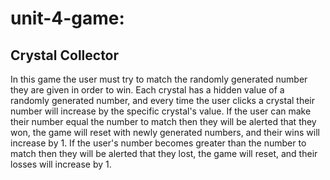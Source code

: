 # unit-4-game:
## Crystal Collector
In this game the user must try to match the randomly generated number they are given in order to win.
Each crystal has a hidden value of a randomly generated number, and every time the user clicks a crystal their number will increase by the specific crystal's value.
If the user can make their number equal the number to match then they will be alerted that they won, the game will reset with newly generated numbers, and their wins will increase by 1.
If the user's number becomes greater than the number to match then they will be alerted that they lost, the game will reset, and their losses will increase by 1.

